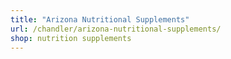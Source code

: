 ```yaml
---
title: "Arizona Nutritional Supplements"
url: /chandler/arizona-nutritional-supplements/
shop: nutrition supplements
---
```

